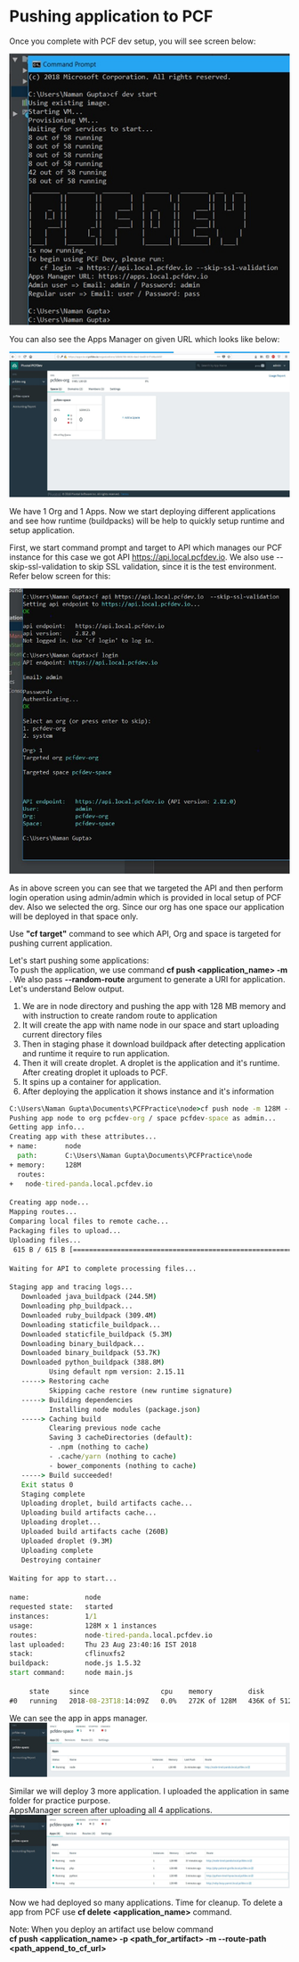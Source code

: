 # Pushing application to PCF
Once you complete with PCF dev setup, you will see screen below:

![PCF Dev Start](images/cfDevStart.jpg?raw=true)

You can also see the Apps Manager on given URL which looks like below:

![PCF Apps Manager](images/appsManager.jpg?raw=true)

We have 1 Org and 1 Apps. Now we start deploying different applications and see how runtime (buildpacks) will be help 
to quickly setup runtime and setup application.

First, we start command prompt and target to API which manages our PCF instance for this case we got API 
https://api.local.pcfdev.io. We also use  --skip-ssl-validation to skip SSL validation, since it is the test environment.
Refer below screen for this:

![PCF Login](images/login.jpg?raw=true)

As in above screen you can see that we targeted the API and then perform login operation using admin/admin which is
provided in local setup of PCF dev. Also we selected the org. Since our org has one space our application will be deployed
in that space only.

Use **"cf target"** command to see which API, Org and space is targeted for pushing current application. 

Let's start pushing some applications:<br/>
To push the application, we use command **cf push <application_name> -m <memory>**. We also pass **--random-route** argument
to generate a URI for application. Let's understand Below output.

1. We are in node directory and pushing the app with 128 MB memory and with instruction to create random route to application
2. It will create the app with name node in our space and start uploading current directory files
3. Then in staging phase it download buildpack after detecting application
and runtime it require to run application.
4. Then it will create droplet. A droplet is the application and it's runtime. After creating droplet it uploads to PCF.
5. It spins up a container for application.
6. After deploying the application it shows instance and it's information

```cmd
C:\Users\Naman Gupta\Documents\PCFPractice\node>cf push node -m 128M --random-route
Pushing app node to org pcfdev-org / space pcfdev-space as admin...
Getting app info...
Creating app with these attributes...
+ name:       node
  path:       C:\Users\Naman Gupta\Documents\PCFPractice\node
+ memory:     128M
  routes:
+   node-tired-panda.local.pcfdev.io

Creating app node...
Mapping routes...
Comparing local files to remote cache...
Packaging files to upload...
Uploading files...
 615 B / 615 B [====================================================================================================================================] 100.00% 1s

Waiting for API to complete processing files...

Staging app and tracing logs...
   Downloaded java_buildpack (244.5M)
   Downloading php_buildpack...
   Downloaded ruby_buildpack (309.4M)
   Downloading staticfile_buildpack...
   Downloaded staticfile_buildpack (5.3M)
   Downloading binary_buildpack...
   Downloaded binary_buildpack (53.7K)
   Downloaded python_buildpack (388.8M)
          Using default npm version: 2.15.11
   -----> Restoring cache
          Skipping cache restore (new runtime signature)
   -----> Building dependencies
          Installing node modules (package.json)
   -----> Caching build
          Clearing previous node cache
          Saving 3 cacheDirectories (default):
          - .npm (nothing to cache)
          - .cache/yarn (nothing to cache)
          - bower_components (nothing to cache)
   -----> Build succeeded!
   Exit status 0
   Staging complete
   Uploading droplet, build artifacts cache...
   Uploading build artifacts cache...
   Uploading droplet...
   Uploaded build artifacts cache (260B)
   Uploaded droplet (9.3M)
   Uploading complete
   Destroying container

Waiting for app to start...

name:              node
requested state:   started
instances:         1/1
usage:             128M x 1 instances
routes:            node-tired-panda.local.pcfdev.io
last uploaded:     Thu 23 Aug 23:40:16 IST 2018
stack:             cflinuxfs2
buildpack:         node.js 1.5.32
start command:     node main.js

     state     since                  cpu    memory         disk           details
#0   running   2018-08-23T18:14:09Z   0.0%   272K of 128M   436K of 512M
```

We can see the app in apps manager.
![PCF Apps Manager 1 Application Deployed](images/appsManagerNodeApplication.JPG?raw=true)

Similar we will deploy 3 more application. I uploaded the application in same folder for practice purpose.
<br/>AppsManager screen after uploading all 4 applications.
 ![PCF Apps Manager 1 Application Deployed](images/appsManagerWith4Applications.jpg?raw=true)
 
 Now we had deployed so many applications. Time for cleanup. To delete a app from PCF use **cf delete <application_name>**
 command.
 
 Note: When you deploy an artifact use below command<br/>
 **cf push <application_name> -p <path_for_artifact> -m <memory> --route-path <path_append_to_cf_url>**
 
